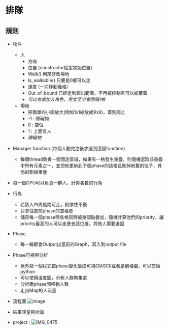 # 排隊
## 規則
* 物件
    * 人
        * 方向
        * 位置 (constructor給定初始位置)
        * Walk() 用來修改場地
        * Is_walkable() 只要是0都可以走
        * 速度 (一次移動幾格)
        * Out_of_bound 已經走到超出範圍，不再被控制且可以被覆蓋
        * *可以考慮加入角色，男女至少會間隔1格*
    * 場地
        * 把簡單的小圖放大(例如1x1縮放成9x9)，蓋到圖上
        * -1 : 障礙物
        * 0 : 空位
        * 1 : 上面有人
        * *障礙物*

* Manager function (每個人動完之後才進到這個function)
    * 每個thread負責一個固定區域，如果有一格發生重疊，則隨機選取該重疊中所有元素之一，並把他更新到下個phase的該格且刪掉他舊的位子，其他的刪掉重疊
        

* 每一個GPU可以負責一群人，計算各自的行為
* 行為
    * 若該人四周無路可走，則停住不動
    * 只會往當前phase的空格走
    * 儲存每一個phase時各格同時被幾個點疊加，隨機計算他們的priority，讓priority最高的人可以走進去該位置，其他人需要退回

* Phase
    * 每一輪都會Output出當前的Graph，寫入到output file

* Phase可視與分析
    * 另外寫一個程式把phase變化變成可視的ASCII或著是網格圖，可以交給python
    * 可以使用溫度圖，分析人群聚集處
    * 分析兩phase間移動人數
    * 走出Map的人流量

* 流程圖
![image](https://hackmd.io/_uploads/H1qZjuOva.png)


* 結果評量與討論




* project : 
![IMG_0475](https://hackmd.io/_uploads/ryE7eMFDp.jpg)






